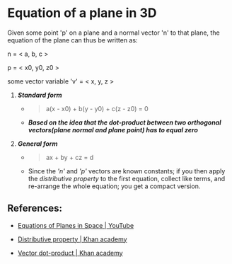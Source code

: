 # Equation of a plane in 3D

Given some point 'p' on a plane and a normal vector 'n' to that plane,
the equation of the plane can thus be written as:

n = < a, b, c >

p = < x0, y0, z0 >

some vector variable 'v' = < x, y, z >

1. ***Standard form***
   - > a(x - x0) + b(y - y0) +  c(z - z0) = 0
  
   - ***Based on the idea that the dot-product between two orthogonal vectors(plane normal and plane point) has to equal zero***

2. ***General form***
   - > ax + by + cz = d
   -  Since the *'n'*  and *'p'* vectors are known constants; if you then apply the *distributive property* to the first equation, collect like terms, and re-arrange the whole equation; you get a compact version.
   
## References:
- [Equations of Planes in Space | YouTube](https://www.youtube.com/watch?v=EPEh3jBTjDs&t=329s&ab_channel=FireflyLectures)

- [Distributive property | Khan academy](https://www.khanacademy.org/math/cc-sixth-grade-math/cc-6th-expressions-and-variables/cc-6th-distributive-property/v/distributive-property-with-variables-exercise)

- [Vector dot-product | Khan academy](https://www.khanacademy.org/math/linear-algebra/vectors-and-spaces/dot-cross-products/v/vector-dot-product-and-vector-length)
